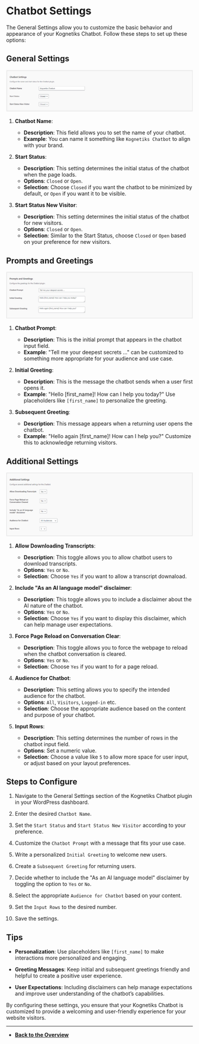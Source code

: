 # Chatbot Settings

The General Settings allow you to customize the basic behavior and appearance of your Kognetiks Chatbot. Follow these steps to set up these options:

## General Settings

![General Settings](general-settings.png)

1. **Chatbot Name**:
   - **Description**: This field allows you to set the name of your chatbot.
   - **Example**: You can name it something like `Kognetiks Chatbot` to align with your brand.

2. **Start Status**:
   - **Description**: This setting determines the initial status of the chatbot when the page loads.
   - **Options**: `Closed` or `Open`.
   - **Selection**: Choose `Closed` if you want the chatbot to be minimized by default, or `Open` if you want it to be visible.

3. **Start Status New Visitor**:
   - **Description**: This setting determines the initial status of the chatbot for new visitors.
   - **Options**: `Closed` or `Open`.
   - **Selection**: Similar to the Start Status, choose `Closed` or `Open` based on your preference for new visitors.

## Prompts and Greetings

![Prompts and Greetings](prompts-and-greetings.png)

1. **Chatbot Prompt**:
   - **Description**: This is the initial prompt that appears in the chatbot input field.
   - **Example**: "Tell me your deepest secrets ..." can be customized to something more appropriate for your audience and use case.

2. **Initial Greeting**:
   - **Description**: This is the message the chatbot sends when a user first opens it.
   - **Example**: "Hello [first_name]! How can I help you today?" Use placeholders like `[first_name]` to personalize the greeting.

3. **Subsequent Greeting**:
   - **Description**: This message appears when a returning user opens the chatbot.
   - **Example**: "Hello again [first_name]! How can I help you?" Customize this to acknowledge returning visitors.

## Additional Settings

![Additional Settings](additional-settings.png)

1. **Allow Downloading Transcripts**:
   - **Description**: This toggle allows you to allow chatbot users to download transcripts.
   - **Options**: `Yes` or `No`.
   - **Selection**: Choose `Yes` if you want to allow a transcript downaload.

2. **Include "As an AI language model" disclaimer**:
   - **Description**: This toggle allows you to include a disclaimer about the AI nature of the chatbot.
   - **Options**: `Yes` or `No`.
   - **Selection**: Choose `Yes` if you want to display this disclaimer, which can help manage user expectations.

3. **Force Page Reload on Conversation Clear**:
   - **Description**: This toggle allows you to force the webpage to reload when the chatbot conversation is cleared.
   - **Options**: `Yes` or `No`.
   - **Selection**: Choose `Yes` if you want to for a page reload.

4. **Audience for Chatbot**:
   - **Description**: This setting allows you to specify the intended audience for the chatbot.
   - **Options**: `All`, `Visitors`, `Logged-in` etc.
   - **Selection**: Choose the appropriate audience based on the content and purpose of your chatbot.

5. **Input Rows**:
   - **Description**: This setting determines the number of rows in the chatbot input field.
   - **Options**: Set a numeric value.
   - **Selection**: Choose a value like `5` to allow more space for user input, or adjust based on your layout preferences.

## Steps to Configure

1. Navigate to the General Settings section of the Kognetiks Chatbot plugin in your WordPress dashboard.

2. Enter the desired `Chatbot Name`.

3. Set the `Start Status` and `Start Status New Visitor` according to your preference.

4. Customize the `Chatbot Prompt` with a message that fits your use case.

5. Write a personalized `Initial Greeting` to welcome new users.

6. Create a `Subsequent Greeting` for returning users.

7. Decide whether to include the "As an AI language model" disclaimer by toggling the option to `Yes` or `No`.

8. Select the appropriate `Audience for Chatbot` based on your content.

9. Set the `Input Rows` to the desired number.

10. Save the settings.

## Tips

- **Personalization**: Use placeholders like `[first_name]` to make interactions more personalized and engaging.

- **Greeting Messages**: Keep initial and subsequent greetings friendly and helpful to create a positive user experience.

- **User Expectations**: Including disclaimers can help manage expectations and improve user understanding of the chatbot’s capabilities.

By configuring these settings, you ensure that your Kognetiks Chatbot is customized to provide a welcoming and user-friendly experience for your website visitors.

---

- **[Back to the Overview](/overview.md)**
